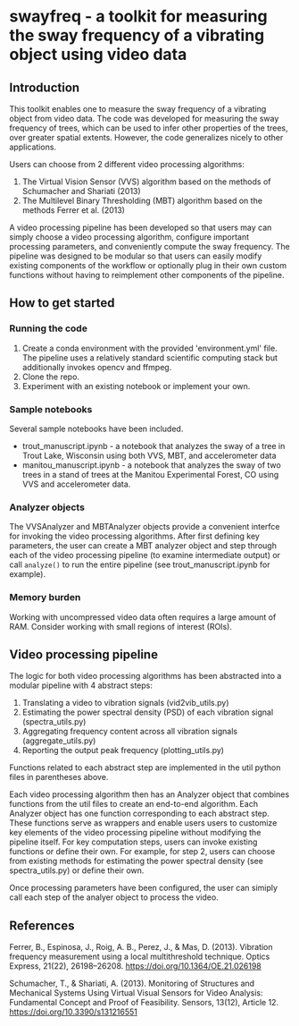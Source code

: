 # swayfreq - a toolkit for measuring the sway frequency of a vibrating object using video data
## Introduction
This toolkit enables one to measure the sway frequency of a vibrating object from video data. The code was developed for measuring the sway frequency of trees, which can be used to infer other properties of the trees, over greater spatial extents. However, the code generalizes nicely to other applications. 

Users can choose from 2 different video processing algorithms:
1. The Virtual Vision Sensor (VVS) algorithm based on the methods of Schumacher and Shariati (2013)
2. The Multilevel Binary Thresholding (MBT) algorithm based on the methods Ferrer et al. (2013)

A video processing pipeline has been developed so that users may can simply choose a video processing algorithm, configure important processing parameters, and conveniently compute the sway frequency. The pipeline was designed to be modular so that users can easily modify existing components of the workflow or optionally plug in their own custom functions without having to reimplement other components of the pipeline. 

## How to get started
### Running the code
1. Create a conda environment with the provided 'environment.yml' file. The pipeline uses a relatively standard scientific computing stack but additionally invokes opencv and ffmpeg.
2. Clone the repo.
3. Experiment with an existing notebook or implement your own.

### Sample notebooks
Several sample notebooks have been included.
- trout_manuscript.ipynb - a notebook that analyzes the sway of a tree in Trout Lake, Wisconsin using both VVS, MBT, and accelerometer data
- manitou_manuscript.ipynb - a notebook that analyzes the sway of two trees in a stand of trees at the Manitou Experimental Forest, CO using VVS and accelerometer data.

### Analyzer objects
The VVSAnalyzer and MBTAnalyzer objects provide a convenient interfce for invoking the video processing algorithms. After first defining key parameters, the user can create a MBT analyzer object and step through each of the video processing pipeline (to examine intermediate output) or call `analyze()` to run the entire pipeline (see trout_manuscript.ipynb for example).

### Memory burden
Working with uncompressed video data often requires a large amount of RAM. Consider working with small regions of interest (ROIs). 

## Video processing pipeline
The logic for both video processing algorithms has been abstracted into a modular pipeline with 4 abstract steps:
1. Translating a video to vibration signals (vid2vib_utils.py)
2. Estimating the power spectral density (PSD) of each vibration signal (spectra_utils.py)
3. Aggregating frequency content across all vibration signals (aggregate_utils.py)
4. Reporting the output peak frequency (plotting_utils.py)

Functions related to each abstract step are implemented in the util python files in parentheses above.

Each video processing algorithm then has an Analyzer object that combines functions from the util files to create an end-to-end algorithm. Each Analyzer object has one function corresponding to each abstract step. These functions serve as wrappers and enable users users to customize key elements of the video processing pipeline without modifying the pipeline itself. For key computation steps, users can invoke existing functions or define their own. For example, for step 2, users can choose from existing methods for estimating the power spectral density (see spectra_utils.py) or define their own.

Once processing parameters have been configured, the user can simiply call each step of the analyer object to process the video.

## References

Ferrer, B., Espinosa, J., Roig, A. B., Perez, J., & Mas, D. (2013). Vibration frequency 
    measurement using a local multithreshold technique. Optics Express, 21(22), 26198–26208. 
    https://doi.org/10.1364/OE.21.026198

Schumacher, T., & Shariati, A. (2013). Monitoring of Structures and Mechanical Systems Using 
    Virtual Visual Sensors for Video Analysis: Fundamental Concept and Proof of Feasibility. 
    Sensors, 13(12), Article 12. https://doi.org/10.3390/s131216551